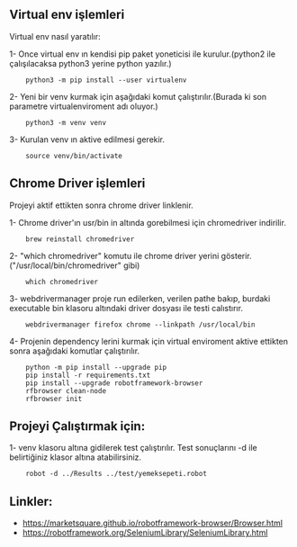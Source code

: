##  Virtual env işlemleri

Virtual env nasıl yaratılır:

  1- Once virtual env ın kendisi pip paket yoneticisi ile kurulur.(python2 ile çalışılacaksa python3 yerine python yazılır.)
```
    python3 -m pip install --user virtualenv
```

2- Yeni bir venv kurmak için aşağıdaki komut çalıştırılır.(Burada ki son parametre virtualenviroment adı oluyor.)
```
    python3 -m venv venv
```

3- Kurulan venv ın aktive edilmesi gerekir.
```
    source venv/bin/activate
```

##  Chrome Driver işlemleri

Projeyi aktif ettikten sonra chrome driver linklenir.

1- Chrome driver'ın usr/bin in altında gorebilmesi için chromedriver indirilir.
```
    brew reinstall chromedriver
```

2- "which chromedriver" komutu ile chrome driver yerini gösterir.("/usr/local/bin/chromedriver" gibi)
```
    which chromedriver
```

3- webdrivermanager proje run edilerken, verilen pathe bakıp, burdaki executable bin klasoru altındaki driver dosyası ile testi calıstırır. 
```
    webdrivermanager firefox chrome --linkpath /usr/local/bin
```

4- Projenin dependency lerini kurmak için virtual enviroment aktive ettikten sonra aşağıdaki komutlar çalıştırılır.
```
    python -m pip install --upgrade pip
    pip install -r requirements.txt
    pip install --upgrade robotframework-browser
    rfbrowser clean-node
    rfbrowser init
```

##  Projeyi Çalıştırmak için:

1- venv klasoru altına gidilerek test çalıştırılır. Test sonuçlarını -d ile belirtiğiniz klasor altına atabilirsiniz.
```
    robot -d ../Results ../test/yemeksepeti.robot
```

## Linkler:
* https://marketsquare.github.io/robotframework-browser/Browser.html
* https://robotframework.org/SeleniumLibrary/SeleniumLibrary.html  